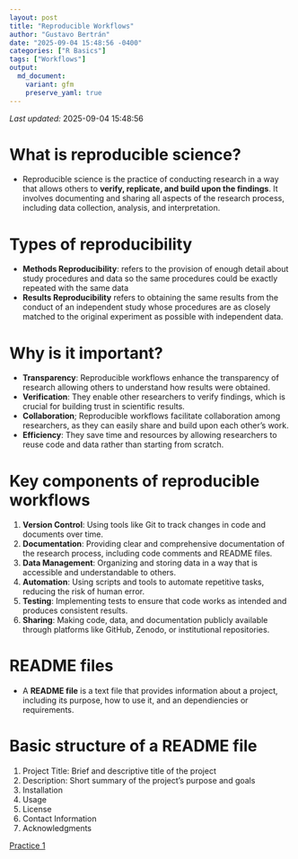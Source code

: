 ```yaml
---
layout: post
title: "Reproducible Workflows"
author: "Gustavo Bertrán"
date: "2025-09-04 15:48:56 -0400"
categories: ["R Basics"]
tags: ["Workflows"]
output:
  md_document:
    variant: gfm
    preserve_yaml: true
---
```


*Last updated:* 2025-09-04 15:48:56

# What is reproducible science?

- Reproducible science is the practice of conducting research in a way
  that allows others to **verify, replicate, and build upon the
  findings**. It involves documenting and sharing all aspects of the
  research process, including data collection, analysis, and
  interpretation.

# Types of reproducibility

- **Methods Reproducibility**: refers to the provision of enough detail
  about study procedures and data so the same procedures could be
  exactly repeated with the same data
- **Results Reproducibility** refers to obtaining the same results from
  the conduct of an independent study whose procedures are as closely
  matched to the original experiment as possible with independent data.

# Why is it important?

- **Transparency**: Reproducible workflows enhance the transparency of
  research allowing others to understand how results were obtained.
- **Verification**: They enable other researchers to verify findings,
  which is crucial for building trust in scientific results.
- **Collaboration**; Reproducible workflows facilitate collaboration
  among researchers, as they can easily share and build upon each
  other’s work.
- **Efficiency**: They save time and resources by allowing researchers
  to reuse code and data rather than starting from scratch.

# Key components of reproducible workflows

1.  **Version Control**: Using tools like Git to track changes in code
    and documents over time.
2.  **Documentation**: Providing clear and comprehensive documentation
    of the research process, including code comments and README files.
3.  **Data Management**: Organizing and storing data in a way that is
    accessible and understandable to others.
4.  **Automation**: Using scripts and tools to automate repetitive
    tasks, reducing the risk of human error.
5.  **Testing**: Implementing tests to ensure that code works as
    intended and produces consistent results.
6.  **Sharing**: Making code, data, and documentation publicly available
    through platforms like GitHub, Zenodo, or institutional
    repositories.

# README files

- A **README file** is a text file that provides information about a
  project, including its purpose, how to use it, and an dependiencies or
  requirements.

# Basic structure of a README file

1.  Project Title: Brief and descriptive title of the project
2.  Description: Short summary of the project’s purpose and goals
3.  Installation
4.  Usage
5.  License
6.  Contact Information
7.  Acknowledgments

[Practice 1](/assets/Assignments/Practice%201.Rmd)
